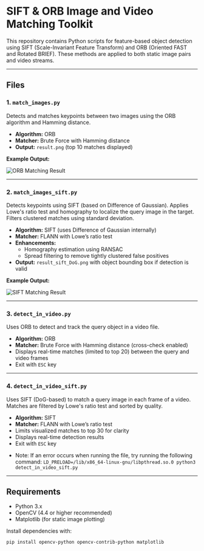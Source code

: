 # SIFT & ORB Image and Video Matching Toolkit

This repository contains Python scripts for feature-based object detection using SIFT (Scale-Invariant Feature Transform) and ORB (Oriented FAST and Rotated BRIEF). These methods are applied to both static image pairs and video streams.

---

## Files

### 1. `match_images.py`  
Detects and matches keypoints between two images using the ORB algorithm and Hamming distance.

- **Algorithm:** ORB  
- **Matcher:** Brute Force with Hamming distance  
- **Output:** `result.png` (top 10 matches displayed)

**Example Output:**

![ORB Matching Result](output/result.png)

---

### 2. `match_images_sift.py`  
Detects keypoints using SIFT (based on Difference of Gaussian). Applies Lowe's ratio test and homography to localize the query image in the target. Filters clustered matches using standard deviation.

- **Algorithm:** SIFT (uses Difference of Gaussian internally)  
- **Matcher:** FLANN with Lowe’s ratio test  
- **Enhancements:**
  - Homography estimation using RANSAC  
  - Spread filtering to remove tightly clustered false positives  
- **Output:** `result_sift_DoG.png` with object bounding box if detection is valid

**Example Output:**

![SIFT Matching Result](output/result_sift_DoG.png)

---

### 3. `detect_in_video.py`  
Uses ORB to detect and track the query object in a video file.

- **Algorithm:** ORB  
- **Matcher:** Brute Force with Hamming distance (cross-check enabled)  
- Displays real-time matches (limited to top 20) between the query and video frames  
- Exit with `ESC` key

---

### 4. `detect_in_video_sift.py`  
Uses SIFT (DoG-based) to match a query image in each frame of a video. Matches are filtered by Lowe's ratio test and sorted by quality.

- **Algorithm:** SIFT  
- **Matcher:** FLANN with Lowe’s ratio test  
- Limits visualized matches to top 30 for clarity  
- Displays real-time detection results  
- Exit with `ESC` key

* Note: If an error occurs when running the file, try running the following command: `LD_PRELOAD=/lib/x86_64-linux-gnu/libpthread.so.0 python3 detect_in_video_sift.py`
---

## Requirements

- Python 3.x  
- OpenCV (4.4 or higher recommended)  
- Matplotlib (for static image plotting)

Install dependencies with:

```bash
pip install opencv-python opencv-contrib-python matplotlib
